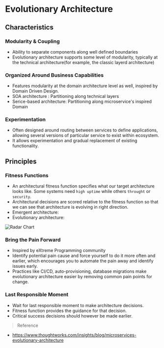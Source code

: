# Evolutionary Architecture

## Characteristics

### Modularity & Coupling

- Ability to separate components along well defined boundaries
- Evolutionary architecture supports some level of modularity, typically at the technical architecture(for example, the classic layerd architecture)

### Organized Around Business Capabilities

- Features modularity at the domain architecture level as well, inspired by Domain Driven Design.
- SOA architecture : Partitioning along technical layers
- Serice-based architecture: Partitioning along microservice's inspired Domain

### Experimentation

- Often designed around routing between services to define applications, allowing several versions of particular service to exist within ecosystem.
- It allows experimentation and gradual replacement of existing functionality.

## Principles

### Fitness Functions

- An architectural fitness function specifies what our target architecture looks like. Some systems need `high uptime` while others `throught` or `security`.
- Architectural decisions are scored relative to the fitness function so that we can see that architecture is evolving in right direction.
- Emergent architecture:
- Evolutionary architecture:

![Radar Chart](https://insights-images.thoughtworks.com/Microservices20as20an20Evolutionary20Architecture01_ad97c413fac60136c38d5de6dd203711.png)

### Bring the Pain Forward

- Inspired by eXtreme Programming community
- Identify potential pain cause and force yourself to do it more often and earlier, which encourages you to automate the pain away and identify issues early.
- Practices like CI/CD, auto-provisioning, database migrations make evolutionary architecture easier by removing common pain points for change.

### Last Responsible Moment

- Wait for last responsible moment to make architecture decisions.
- Fitness function provides the guidance for that decision.
- Critical success decisions should however be made earlier.


> Reference
- https://www.thoughtworks.com/insights/blog/microservices-evolutionary-architecture